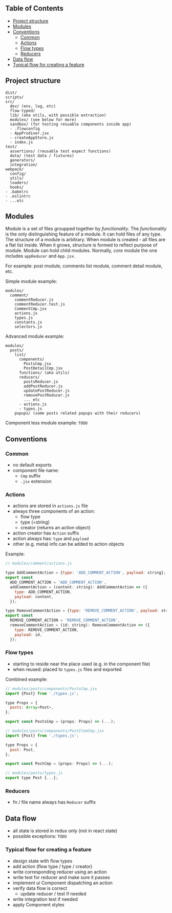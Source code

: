 ## Table of Contents
* [Project structure](#project-structure)
* [Modules](#modules)
* [Conventions](#conventions)
   * [Common](#common)
   * [Actions](#actions)
   * [Flow types](#flow-types)
   * [Reducers](#reducers)
* [Data flow](#data-flow)
* [Typical flow for creating a feature](#typical-flow-for-creating-a-feature)

## Project structure

```
dist/
scripts/
src/
  dev/ (env, log, etc)
  flow-typed/
  lib/ (aka utils, with possible extraction)
  modules/ (see below for more)
  sandbox/ (for testing resuable components inside app)
  - .flowconfig
  - AppProdiver.jsx
  - createAppStore.js
  - index.js
test/
  assertions/ (reusable test expect functions)
  data/ (test data / fixtures)
  generators/
  integration/
webpack/
  config/
  utils/
  loaders/
  hooks/
- .babelrc
- .eslintrc
- ...etc
```

## Modules
Module is a set of files groupped together by *functionality*.
The *functionality* is the only distinguishing feature of a module.
It can hold files of any type.
The structure of a module is arbitrary.
When module is created - all files are a flat list inside.
When it grows, structure is formed to reflect purpose of module.
Module can hold child modules.
Normally, *core* module the one includes `appReducer` and `App.jsx`.

For example: post module, comments list module, comment detail module, etc.

Simple module example:
```
modules/
  comment/
    commentReducer.js
    commentReducer.test.js
    CommentCmp.jsx
    actions.js
    types.js
    constants.js
    selectors.js
```

Advanced module example:
```
modules/
  posts/
    list/
      components/
        PostsCmp.jsx
        PostDetailCmp.jsx
      functions/ (aka utils)
      reducers/
        postsReducer.js
        addPostReducer.js
        updatePostReducer.js
        removePostReducer.js
        ... etc
      - actions.js
      - types.js
    popups/ (some posts related popups with their reducers)
```
Component less module example:
`TODO`

## Conventions
### Common
- no default exports
- component file name:
  - `Cmp` suffix
  - `.jsx` extension

### Actions
- actions are stored in `actions.js` file
- always three components of an action:
  - flow type
  - type (=string)
  - creator (returns an action object)
- action creator has `Action` suffix
- action always has: `type` and `payload`
- other (e.g. meta) info can be added to action objects

Example:
```javascript
// modules/comment/actions.js

type AddCommentAction = {type: 'ADD_COMMENT_ACTION', payload: string};
export const
  ADD_COMMENT_ACTION = 'ADD_COMMENT_ACTION',
  addCommentAction = (content: string): AddCommentAction => ({
    type: ADD_COMMENT_ACTION,
    payload: content,
  });

type RemoveCommentAction = {type: 'REMOVE_COMMENT_ACTION', payload: string};
export const
  REMOVE_COMMENT_ACTION = 'REMOVE_COMMENT_ACTION',
  removeCommentAction = (id: string): RemoveCommentAction => ({
    type: REMOVE_COMMENT_ACTION,
    payload: id,
  });
```

### Flow types
- starting to reside near the place used (e.g. in the component file)
- when reused: placed to `types.js` files and exported

Combined example:
```javascript
// modules/posts/components/PostsCmp.jsx
import {Post} from './types.js';

type Props = {
  posts: Array<Post>,
};

export const PostsCmp = (props: Props) => (...);

// modules/posts/components/PostItemCmp.jsx
import {Post} from './types.js';

type Props = {
  post: Post,
};

export const PostCmp = (props: Props) => (...);

// modules/posts/types.js
export type Post {...};
```

### Reducers
- fn / file name always has `Reducer` suffix

## Data flow
- all state is stored in redux only (not in react state)
- possible exceptions: `TODO`

### Typical flow for creating a feature
- design state with flow types
- add action (flow type / type / creator)
- write corresponding reducer using an action
- write test for reducer and make sure it passes
- implement ui Component dispatching an action
- verify data flow is correct
  - update reducer / test if needed
- write integration test if needed
- apply Component styles

